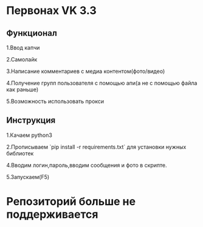 <h1>Первонах VK 3.3</h1>
<h2>Функционал</h2>
<p>1.Ввод капчи</p>
<p>2.Самолайк</p>
<p>3.Написание комментариев с медиа контентом(фото/видео)</p>
<p>4.Получение групп пользователя с помощью апи(а не с помощью файла как раньше)</p>
<p>5.Возможность использовать прокси</p>
<h2>Инструкция</h2>
<p>1.Качаем python3</p>
<p>2.Прописываем `pip install -r requirements.txt` для установки нужных библиотек </p>
<p>4.Вводим логин,пароль,вводим сообщения и фото в скрипте.</p>
<p>5.Запускаем(F5)</p>

<h1>Репозиторий больше не поддерживается</h1>
